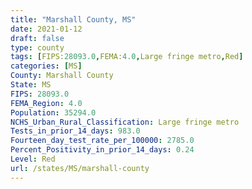 ```yaml
---
title: "Marshall County, MS"
date: 2021-01-12
draft: false
type: county
tags: [FIPS:28093.0,FEMA:4.0,Large fringe metro,Red]
categories: [MS]
County: Marshall County
State: MS
FIPS: 28093.0
FEMA_Region: 4.0
Population: 35294.0
NCHS_Urban_Rural_Classification: Large fringe metro
Tests_in_prior_14_days: 983.0
Fourteen_day_test_rate_per_100000: 2785.0
Percent_Positivity_in_prior_14_days: 0.24
Level: Red
url: /states/MS/marshall-county
---
```



